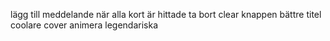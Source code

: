 lägg till meddelande när alla kort är hittade
ta bort clear knappen
bättre titel
coolare cover
animera legendariska